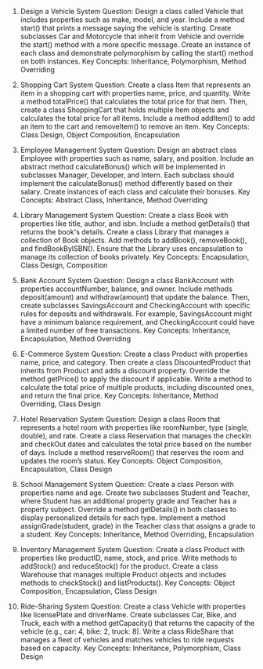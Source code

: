 1. Design a Vehicle System
Question: Design a class called Vehicle that includes properties such as make, model, and year. Include a method start() that prints a message saying the vehicle is starting. Create subclasses Car and Motorcycle that inherit from Vehicle and override the start() method with a more specific message. Create an instance of each class and demonstrate polymorphism by calling the start() method on both instances.
Key Concepts: Inheritance, Polymorphism, Method Overriding

2. Shopping Cart System
Question: Create a class Item that represents an item in a shopping cart with properties name, price, and quantity. Write a method totalPrice() that calculates the total price for that item. Then, create a class ShoppingCart that holds multiple Item objects and calculates the total price for all items. Include a method addItem() to add an item to the cart and removeItem() to remove an item.
Key Concepts: Class Design, Object Composition, Encapsulation

3. Employee Management System
Question: Design an abstract class Employee with properties such as name, salary, and position. Include an abstract method calculateBonus() which will be implemented in subclasses Manager, Developer, and Intern. Each subclass should implement the calculateBonus() method differently based on their salary. Create instances of each class and calculate their bonuses.
Key Concepts: Abstract Class, Inheritance, Method Overriding

4. Library Management System
Question: Create a class Book with properties like title, author, and isbn. Include a method getDetails() that returns the book's details. Create a class Library that manages a collection of Book objects. Add methods to addBook(), removeBook(), and findBookByISBN(). Ensure that the Library uses encapsulation to manage its collection of books privately.
Key Concepts: Encapsulation, Class Design, Composition

5. Bank Account System
Question: Design a class BankAccount with properties accountNumber, balance, and owner. Include methods deposit(amount) and withdraw(amount) that update the balance. Then, create subclasses SavingsAccount and CheckingAccount with specific rules for deposits and withdrawals. For example, SavingsAccount might have a minimum balance requirement, and CheckingAccount could have a limited number of free transactions.
Key Concepts: Inheritance, Encapsulation, Method Overriding

6. E-Commerce System
Question: Create a class Product with properties name, price, and category. Then create a class DiscountedProduct that inherits from Product and adds a discount property. Override the method getPrice() to apply the discount if applicable. Write a method to calculate the total price of multiple products, including discounted ones, and return the final price.
Key Concepts: Inheritance, Method Overriding, Class Design

7. Hotel Reservation System
Question: Design a class Room that represents a hotel room with properties like roomNumber, type (single, double), and rate. Create a class Reservation that manages the checkIn and checkOut dates and calculates the total price based on the number of days. Include a method reserveRoom() that reserves the room and updates the room’s status.
Key Concepts: Object Composition, Encapsulation, Class Design

8. School Management System
Question: Create a class Person with properties name and age. Create two subclasses Student and Teacher, where Student has an additional property grade and Teacher has a property subject. Override a method getDetails() in both classes to display personalized details for each type. Implement a method assignGrade(student, grade) in the Teacher class that assigns a grade to a student.
Key Concepts: Inheritance, Method Overriding, Encapsulation

9. Inventory Management System
Question: Create a class Product with properties like productID, name, stock, and price. Write methods to addStock() and reduceStock() for the product. Create a class Warehouse that manages multiple Product objects and includes methods to checkStock() and listProducts().
Key Concepts: Object Composition, Encapsulation, Class Design

10. Ride-Sharing System
Question: Create a class Vehicle with properties like licensePlate and driverName. Create subclasses Car, Bike, and Truck, each with a method getCapacity() that returns the capacity of the vehicle (e.g., car: 4, bike: 2, truck: 8). Write a class RideShare that manages a fleet of vehicles and matches vehicles to ride requests based on capacity.
Key Concepts: Inheritance, Polymorphism, Class Design